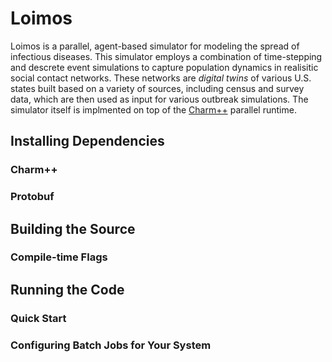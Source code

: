 # Loimos

Loimos is a parallel, agent-based simulator for modeling the spread of infectious diseases.
This simulator employs a combination of time-stepping and descrete event simulations to capture
population dynamics in realisitic social contact networks. These networks are *digital twins*
of various U.S. states built based on a variety of sources, including census and survey data,
which are then used as input for various outbreak simulations. The simulator itself is implmented
on top of the [Charm++](https://github.com/UIUC-PPL/charm) parallel runtime.

## Installing Dependencies

### Charm++

### Protobuf

## Building the Source

### Compile-time Flags

## Running the Code

### Quick Start

### Configuring Batch Jobs for Your System